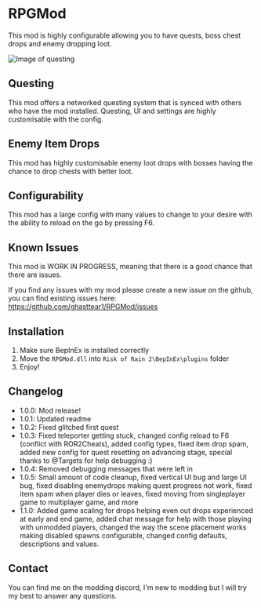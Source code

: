 # RPGMod

This mod is highly configurable allowing you to have quests, boss chest drops and enemy dropping loot.

![Image of questing](https://i.imgur.com/PUEVI0O.jpg)

## Questing

This mod offers a networked questing system that is synced with others who have the mod installed. Questing, UI and settings are highly customisable with the config.

## Enemy Item Drops

This mod has highly customisable enemy loot drops with bosses having the chance to drop chests with better loot.

## Configurability

This mod has a large config with many values to change to your desire with the ability to reload on the go by pressing F6.

## Known Issues

This mod is WORK IN PROGRESS, meaning that there is a good chance that there are issues.

If you find any issues with my mod please create a new issue on the github, you can find existing issues here:
<https://github.com/ghasttear1/RPGMod/issues>

## Installation

1. Make sure BepInEx is installed correctly
2. Move the `RPGMod.dll` into `Risk of Rain 2\BepInEx\plugins` folder
3. Enjoy!

## Changelog

- 1.0.0: Mod release!
- 1.0.1: Updated readme
- 1.0.2: Fixed glitched first quest
- 1.0.3: Fixed teleporter getting stuck, changed config reload to F6 (conflict with ROR2Cheats), added config types, fixed item drop spam, added new config for quest resetting on advancing stage, special thanks to @Targets for help debugging :)
- 1.0.4: Removed debugging messages that were left in
- 1.0.5: Small amount of code cleanup, fixed vertical UI bug and large UI bug, fixed disabling enemydrops making quest progress not work, fixed item spam when player dies or leaves, fixed moving from singleplayer game to multiplayer game, and more
- 1.1.0: Added game scaling for drops helping even out drops experienced at early and end game, added chat message for help with those playing with unmodded players, changed the way the scene placement works making disabled spawns configurable, changed config defaults, descriptions and values.

## Contact

You can find me on the modding discord, I'm new to modding but I will try my best to answer any questions.
